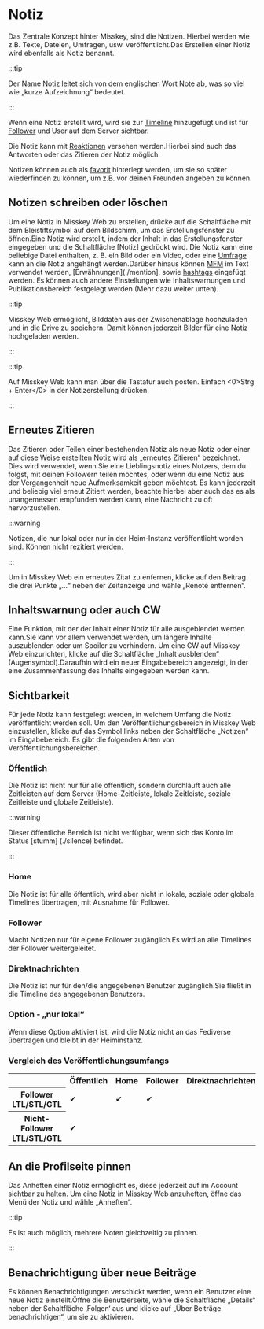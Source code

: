# Notiz

Das Zentrale Konzept hinter Misskey, sind die Notizen. Hierbei werden wie z.B. Texte, Dateien, Umfragen, usw. veröffentlicht.Das Erstellen einer Notiz wird ebenfalls als Notiz benannt.

:::tip

Der Name Notiz leitet sich von dem englischen Wort Note ab, was so viel wie „kurze Aufzeichnung“ bedeutet.

:::

Wenn eine Notiz erstellt wird, wird sie zur [Timeline](./timeline) hinzugefügt und ist für [Follower](./follow) und User auf dem Server sichtbar.

Die Notiz kann mit [Reaktionen](./reaction) versehen werden.Hierbei sind auch das Antworten oder das Zitieren der Notiz möglich.

Notizen können auch als [favorit](./favorite) hinterlegt werden, um sie so später wiederfinden zu können, um z.B. vor deinen Freunden angeben zu können.

## Notizen schreiben oder löschen

Um eine Notiz in Misskey Web zu erstellen, drücke auf die Schaltfläche mit dem Bleistiftsymbol auf dem Bildschirm, um das Erstellungsfenster zu öffnen.Eine Notiz wird erstellt, indem der Inhalt in das Erstellungsfenster eingegeben und die Schaltfläche [Notiz] gedrückt wird.
Die Notiz kann eine beliebige Datei enthalten, z. B. ein Bild oder ein Video, oder eine [Umfrage](./poll) kann an die Notiz angehängt werden.Darüber hinaus können [MFM](./mfm) im Text verwendet werden, [Erwähnungen](./mention], sowie [hashtags](./hashtag) eingefügt werden.
Es können auch andere Einstellungen wie Inhaltswarnungen und Publikationsbereich festgelegt werden (Mehr dazu weiter unten).

:::tip

Misskey Web ermöglicht, Bilddaten aus der Zwischenablage hochzuladen und in die Drive zu speichern. Damit können jederzeit Bilder für eine Notiz hochgeladen werden.

:::

:::tip

Auf Misskey Web kann man über die Tastatur auch posten. Einfach <0>Strg + Enter</0> in der Notizerstellung drücken.

:::

## Erneutes Zitieren

Das Zitieren oder Teilen einer bestehenden Notiz als neue Notiz oder einer auf diese Weise erstellten Notiz wird als „erneutes Zitieren“ bezeichnet.
Dies wird verwendet, wenn Sie eine Lieblingsnotiz eines Nutzers, dem du folgst, mit deinen Followern teilen möchtes, oder wenn du eine Notiz aus der Vergangenheit neue Aufmerksamkeit geben möchtest.
Es kann jederzeit und beliebig viel erneut Zitiert werden, beachte hierbei aber auch das es als unangemessen empfunden werden kann, eine Nachricht zu oft hervorzustellen.

:::warning

Notizen, die nur lokal oder nur in der Heim-Instanz veröffentlicht worden sind. Können nicht rezitiert werden.

:::

Um in Misskey Web ein erneutes Zitat zu enfernen, klicke auf den Beitrag die drei Punkte „...“ neben der Zeitanzeige und wähle „Renote entfernen“.

## Inhaltswarnung oder auch CW

Eine Funktion, mit der der Inhalt einer Notiz für alle ausgeblendet werden kann.Sie kann vor allem verwendet werden, um längere Inhalte auszublenden oder um Spoiler zu verhindern.
Um eine CW auf Misskey Web einzurichten, klicke auf die Schaltfläche „Inhalt ausblenden“ (Augensymbol).Daraufhin wird ein neuer Eingabebereich angezeigt, in der eine Zusammenfassung des Inhalts eingegeben werden kann.

## Sichtbarkeit

Für jede Notiz kann festgelegt werden, in welchem Umfang die Notiz veröffentlicht werden soll.
Um den Veröffentlichungsbereich in Misskey Web einzustellen, klicke auf das Symbol links neben der Schaltfläche „Notizen“ im Eingabebereich.
Es gibt die folgenden Arten von Veröffentlichungsbereichen.

### Öffentlich

Die Notiz ist nicht nur für alle öffentlich, sondern durchläuft auch alle Zeitleisten auf dem Server (Home-Zeitleiste, lokale Zeitleiste, soziale Zeitleiste und globale Zeitleiste).

:::warning

Dieser öffentliche Bereich ist nicht verfügbar, wenn sich das Konto im Status [stumm] (./silence) befindet.

:::

### Home

Die Notiz ist für alle öffentlich, wird aber nicht in lokale, soziale oder globale Timelines übertragen, mit Ausnahme für Follower.

### Follower

Macht Notizen nur für eigene Follower zugänglich.Es wird an alle Timelines der Follower weitergeleitet.

### Direktnachrichten

Die Notiz ist nur für den/die angegebenen Benutzer zugänglich.Sie fließt in die Timeline des angegebenen Benutzers.

### Option - „nur lokal“

Wenn diese Option aktiviert ist, wird die Notiz nicht an das Fediverse übertragen und bleibt in der Heiminstanz.

### Vergleich des Veröffentlichungsumfangs

<table>
	<tbody><tr><th></th><th>Öffentlich</th><th>Home</th><th>Follower</th><th>Direktnachrichten</th></tr>
	<tr><th>Follower LTL/STL/GTL</th><td>✔</td><td>✔</td><td>✔</td><td></td></tr>
	<tr><th>Nicht-Follower LTL/STL/GTL</th><td>✔</td><td></td><td></td><td></td></tr>
</tbody></table>

## An die Profilseite pinnen

Das Anheften einer Notiz ermöglicht es, diese jederzeit auf im Account sichtbar zu halten.
Um eine Notiz in Misskey Web anzuheften, öffne das Menü der Notiz und wähle „Anheften“.

:::tip

Es ist auch möglich, mehrere Noten gleichzeitig zu pinnen.

:::

## Benachrichtigung über neue Beiträge

Es können Benachrichtigungen verschickt werden, wenn ein Benutzer eine neue Notiz einstellt.Öffne die Benutzerseite, wähle die Schaltfläche „Details“ neben der Schaltfläche ‚Folgen‘ aus und klicke auf „Über Beiträge benachrichtigen“, um sie zu aktivieren.
